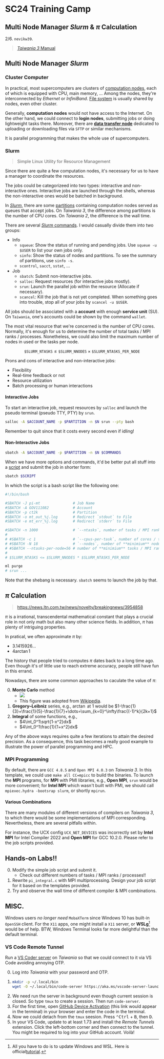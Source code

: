 # SC24 Training Camp
## Multi Node Manager _Slurm_ & $\pi$ Calculation

2/6. `nevikw39`.

> [_Taiwania 3_ Manual](https://man.twcc.ai/@TWCC-III-manual/H1bEXeGcu)

## Multi Node Manager _Slurm_

### Cluster Computer

In practical, most supercomputers are clusters of [computation nodes](https://man.twcc.ai/@TWCC-III-manual/B1XNOLouO), each of which is equipped with CPU, main memory, ... Among the nodes, they're interconnected by _Ethernet_ or _InfiniBand_. [File system](https://man.twcc.ai/@TWCC-III-manual/HyOgKIiuu) is usually shared by nodes, even other cluster.

Generally, **computation nodes** would not have access to the Internet. On the other hand, we could connect to **login nodes**, submitting jobs or doing lightweight tasks there. Moreover, there are [**data transfer node**](https://man.twcc.ai/@TWCC-III-manual/SyGsFqRSt) dedicated to uploading or downloading files via `SFTP` or similar mechanisms.

It is parallel programming that makes the whole use of supercomputers.

### Slurm

> Simple Linux Utility for Resource Management

Since there are quite a few computation nodes, it's necessary for us to have a manager to coordinate the resources.

The jobs could be categorizeed into two types: interactive and non-interactive ones. Interactive jobs are launched through the shells, whereas the non-interactive ones would be batched in background.

In [_Slurm_](https://man.twcc.ai/@TWCC-III-manual/H1Bx15sd_), there are some [partitions](https://man.twcc.ai/@TWCC-III-manual/ryyo0tsuu) containing computation nodes served as queues that accept jobs. On _Taiwania 3_, the difference among partitions is the number of CPU cores. On _Taiwania 2_, the difference is the wall time.

There are several [_Slurm_ commands](https://man.twcc.ai/@TWCC-III-manual/rysztb9id). I would casually divide them into two groups:

- Info
  - `squeue`: Show the status of running and pending jobs. Use `squeue -u $USER` to list your own jobs only.
  - `sinfo`: Show the status of nodes and partitions. To see the summary of partitions, use `sinfo -s`.
  - `scontrol`, `sacct`, `sstat`, ...
- Job
  - `sbatch`: Submit non-interactive jobs.
  - `salloc`: Request resources (for interactive jobs mostly).
  - `srun`: Launch the parallel job within the resource (Allocate if necessary).
  - `scancel`: Kill the job that is not yet completed. When something goes into trouble, stop all of your jobs by `scancel -u $USER`.

All jobs should be associated with a **account** with enough **service unit** (SU). On `Taiwania`, one's accounts could be shown by the command `wallet`.

The most vital resource that we're concerned is the number of CPU cores. Normally, it's enough for us to determine the number of total tasks / MPI ranks / processes. Nonetheless, we could also limit the maximum number of nodes in used or the tasks per node.

$$\mathtt{\$SLURM\_NTASKS}\leq\mathtt{\$SLURM\_NNODES}\times\mathtt {\$SLURM\_NTASKS\_PER\_NODE}$$

Prons and cons of interactive and non-interactive jobs:
- Flexibility
- Real-time feedback or not
- Resource utilization
- Batch processing or human interactions

#### Interactive Jobs

To start an interactive job, request resources by `salloc` and launch the pseudo terminal (pseudo TTY, PTY) by `srun`.

```bash
salloc -A $ACCOUNT_NAME -p $PARTITION -n $N srun --pty bash
```

Remember to quit since that it costs every second even if idling!

#### Non-Interactive Jobs

```bash
sbatch -A $ACCOUNT_NAME -p $PARTITION -n $N $COMMANDS
```

When we have more options and commands, it'd be better put all stuff into a [script](https://man.twcc.ai/@TWCC-III-manual/Sy9-QqHiO) and submit the job in shorter form:
```bash
sbatch $SCRIPT
```

In which the script is a bash script like the following one:
```bash
#!/bin/bash

#SBATCH -J pi-mt               # Job Name
#SBATCH -A GOV111082           # Account
#SBATCH -p ct2k                # Partition
#SBATCH -o mt_out_%j.log       # Redirect `stdout` to File
#SBATCH -e mt_err_%j.log       # Redirect `stderr` to File

#SBATCH -n 1000                # `--ntasks`, number of tasks / MPI ranks / processes                                 $SLURM_NTASKS
#
# #SBATCH -c 1                 # `--cpus-per-task`, number of cores / threads **per** tasks / MPI ranks / processes. $SRUN_CPUS_PER_TASK
# #SBATCH -N 18                # `--nodes`, number of **minimium** nodes!!                                           $SLURM_NNODES
# #SBATCH --ntasks-per-node=56 # number of **minimium** tasks / MPI ranks / processes per nodes!!                    $SLURM_NTASKS_PER_NODE
#
# $SLURM_NTASKS <= $SLURM_NNODES * $SLURM_NTASKS_PER_NODE

ml purge
# srun ...
```
Note that the shebang is necessary. `sbatch` seems to launch the job by that.

## $\pi$ Calculation

> https://news.ltn.com.tw/news/novelty/breakingnews/3954858

$\pi$ is a irrational, transcendental mathematical constant that plays a crucial role in not only math but also many other science fields. In addition, $\pi$ has plenty of intriguing properties.

In pratical, we often approximate $\pi$ by:

- $3.1415926\dots$
- $4\arctan1$

The history that people tried to computes $\pi$ dates back to a long time ago. Even though it's of little use to reach extreme accuracy, people still have fun in this errand.

Nowadays, there are some common approaches to caculate the value of $\pi$:

0. **Monte Carlo** method
   - ![](https://upload.wikimedia.org/wikipedia/commons/8/84/Pi_30K.gif)
   - This figure was adopted from [Wikipedia](https://en.wikipedia.com/wiki/Approximations_of_%CF%80).
1. **Gregory–Leibniz** series, e.g., $\arctan$ at $1$ would be $1-\frac{1}{3}+\frac{1}{5}-\frac{1}{7}+\dots=\sum_{k=0}^\infty\frac{(-1)^k}{2k+1}$
2. **Integral** of some functions, e.g.,
   - $4\int_0^1\sqrt{1-x^2}dx$
   - $4\int_0^1\frac{1}{1+x^2}dx$

Any of the above ways requires quite a few iterations to attain the desired precision. As a consequence, this task becomes a really good example to illustrate the power of parallel programming and HPC.

### MPI Programming

By default, there are `GCC 4.8.5` and `Open MPI 4.0.3` on _Taiwania 3_. In this template, we could use `make all CC=mpicc` to build the binaries. To launch the **MPI** programs, for **MPI** with PMI libraries, e.g., **Open MPI**, `srun` would be more convenient; for **Intel MPI** which wasn't built with PMI, we should call `mpiexec.hydra -bootsrap slurm`, or shortly `mpirun`.

#### Various Combinations

There are many modules of different versions of compilers on _Taiwania 3_, to which there would be some implementations of MPI corresponding. Nevertheless, there are several pitfalls within.

For instance, the UCX config `UCX_NET_DEVICES` was incorrectly set by **Intel MPI** for Intel Compiler 2022 and **Open MPI** for GCC 10.2.0. Please refer to the job scripts provided.

## Hands-on Labs!!

0. Modify the simple job script and submit it.
   - Check out different numbers of tasks / MPI ranks / processes!!
1. Rewrite `pi_integral.c` with MPI multiprocessing.
   Design your job script for it based on the templates provided.
2. Try and observe the wall time of different compiler & MPI combinations.

## MISC.

Windows users _no longer need_ `MobaXTerm` since Windows 10 has built-in `OpenSSH` client. For the `X11` apps, one might install a `X11` server, or **WSLg**[^WSLg] would be of help. BTW, Windows Terminal looks far more delightful than the default terminal.

### VS Code Remote Tunnel

Run a [VS Coder server](https://code.visualstudio.com/blogs/2022/07/07/vscode-server#_a-preview-of-a-larger-journey) on _Taiwania_ so that we could connect to it via VS Code avoiding annoying OTP.

0. Log into _Taiwania_ with your password and OTP.
1. 
   ```bash
   mkdir -p ~/.local/bin
   wget -O ~/.local/bin/code-server https://aka.ms/vscode-server-launcher/x86_64-unknown-linux-musl
   ```
2. We need run the server in background even though current session is closed. So type `tmux` to create a session. Then run `code-server`.
3. For the first time, open [GitHub Device Activation](https://github.com/login/device) (this link would appear in the terminal) in your browser and enter the code in the terminal.
4. Now we could detach from the `tmux` seesion. Press <kbd>⌃Ctrl</kbd> $+$ <kbd>B</kbd>, then <kbd>D</kbd>.
5. In your VS Code, update to at least $1.73$ and install the _Remote Tunnels_ extension. Click the left-bottom corner and then connect to the tunnel. You might be required to log into your GitHub account. Voilà!

[^WSLg]: All you have to do is to update Windows and WSL. Here is official[tutorial](https://learn.microsoft.com/en-us/windows/wsl/tutorials/gui-apps).
